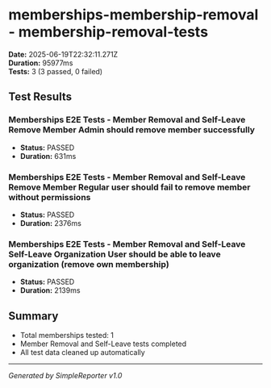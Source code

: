 # memberships-membership-removal - membership-removal-tests

**Date:** 2025-06-19T22:32:11.271Z  
**Duration:** 95977ms  
**Tests:** 3 (3 passed, 0 failed)

## Test Results


### Memberships E2E Tests - Member Removal and Self-Leave Remove Member Admin should remove member successfully
- **Status:** PASSED
- **Duration:** 631ms



### Memberships E2E Tests - Member Removal and Self-Leave Remove Member Regular user should fail to remove member without permissions
- **Status:** PASSED
- **Duration:** 2376ms



### Memberships E2E Tests - Member Removal and Self-Leave Self-Leave Organization User should be able to leave organization (remove own membership)
- **Status:** PASSED
- **Duration:** 2139ms



## Summary

- Total memberships tested: 1
- Member Removal and Self-Leave tests completed
- All test data cleaned up automatically

---
*Generated by SimpleReporter v1.0*
